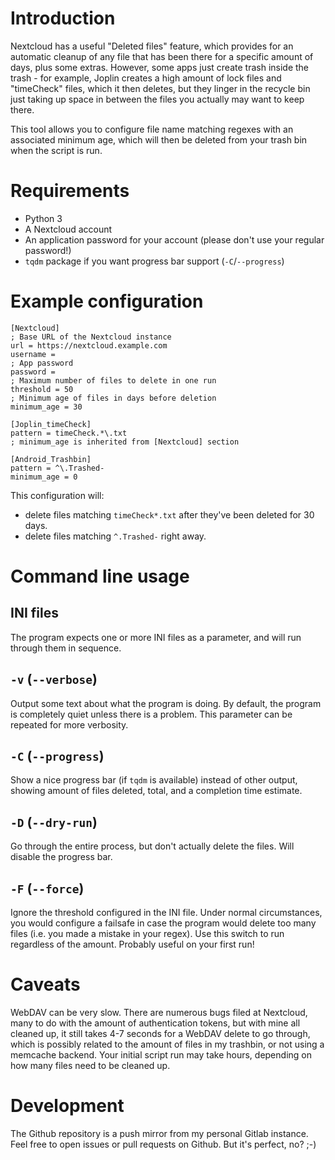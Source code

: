 # Introduction

Nextcloud has a useful "Deleted files" feature, which provides for an
automatic cleanup of any file that has been there for a specific amount of
days, plus some extras. However, some apps just create trash inside the
trash - for example, Joplin creates a high amount of lock files and
"timeCheck" files, which it then deletes, but they linger in the recycle bin
just taking up space in between the files you actually may want to keep there.

This tool allows you to configure file name matching regexes with an
associated minimum age, which will then be deleted from your trash bin when
the script is run.

# Requirements

* Python 3
* A Nextcloud account
* An application password for your account (please don't use your regular password!)
* `tqdm` package if you want progress bar support (`-C`/`--progress`)

# Example configuration

```
[Nextcloud]
; Base URL of the Nextcloud instance
url = https://nextcloud.example.com
username = 
; App password
password = 
; Maximum number of files to delete in one run
threshold = 50
; Minimum age of files in days before deletion
minimum_age = 30

[Joplin_timeCheck]
pattern = timeCheck.*\.txt
; minimum_age is inherited from [Nextcloud] section

[Android_Trashbin]
pattern = ^\.Trashed-
minimum_age = 0
```

This configuration will:
* delete files matching `timeCheck*.txt` after they've been deleted for 30 days.
* delete files matching `^.Trashed-` right away.

# Command line usage

## INI files

The program expects one or more INI files as a parameter, and will run
through them in sequence.

## `-v` (`--verbose`)

Output some text about what the program is doing. By default, the program is
completely quiet unless there is a problem. This parameter can be repeated for
more verbosity.

## `-C` (`--progress`)

Show a nice progress bar (if `tqdm` is available) instead of other output,
showing amount of files deleted, total, and a completion time estimate.

## `-D` (`--dry-run`)

Go through the entire process, but don't actually delete the files. Will
disable the progress bar.

## `-F` (`--force`)

Ignore the threshold configured in the INI file. Under normal circumstances,
you would configure a failsafe in case the program would delete too many files
(i.e. you made a mistake in your regex). Use this switch to run regardless
of the amount. Probably useful on your first run!

# Caveats

WebDAV can be very slow. There are numerous bugs filed at Nextcloud, many to
do with the amount of authentication tokens, but with mine all cleaned up,
it still takes 4-7 seconds for a WebDAV delete to go through, which is
possibly related to the amount of files in my trashbin, or not using a
memcache backend. Your initial script run may take hours, depending on how
many files need to be cleaned up.

# Development

The Github repository is a push mirror from my personal Gitlab instance.
Feel free to open issues or pull requests on Github. But it's perfect, no? ;-)
 